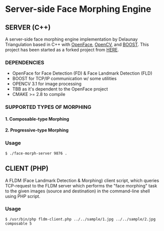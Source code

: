 # Server-side Face Morphing Engine

## SERVER (C++)

A server-side face morphing engine implementation by Delaunay Triangulation based in C++ with [OpenFace](https://github.com/TadasBaltrusaitis/OpenFace), [OpenCV](https://github.com/opencv/opencv), and [BOOST](https://github.com/boostorg/). This project has been started as a forked project from [HERE](https://github.com/DevendraPratapYadav/FaceMorphing).

### DEPENDENCIES

- OpenFace for Face Detection (FD) & Face Landmark Detection (FLD)
- BOOST for TCP/IP communication w/ some utilities
- OPENCV 3.1 for image processing
- TBB as it's dependent to the OpenFace project
- CMAKE >= 2.8 to compile

### SUPPORTED TYPES OF MORPHING

#### 1. Composable-type Morphing

#### 2. Progressive-type Morphing

### Usage

```
$ ./face-morph-server 9876 .
```

## CLIENT (PHP)

A FLDM (Face Landmark Detection & Morphing) client script, which queries TCP-request to the FLDM server which performs the "face morphing" task to the given images (source and destination) in the command-line shell using PHP script.

### Usage
```
$ /usr/bin/php fldm-client.php ../../sample/1.jpg ../../sample/2.jpg composable 5
```

